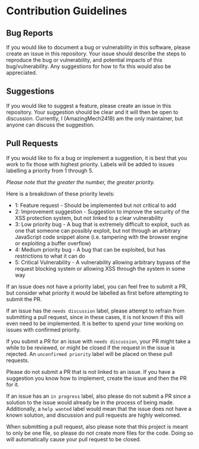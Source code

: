 # Contribution Guidelines

## Bug Reports
If you would like to document a bug or vulnerability in this software, please create an issue in this repository. Your issue should describe the steps to reproduce the bug or vulnerability, and potential impacts of this bug/vulnerability. Any suggestions for how to fix this would also be appreciated.

## Suggestions
If you would like to suggest a feature, please create an issue in this repository. Your suggestion should be clear and it will then be open to discussion. Currently, I (AmazingMech2418) am the only maintainer, but anyone can discuss the suggestion.

## Pull Requests
If you would like to fix a bug or implement a suggestion, it is best that you work to fix those with highest priority. Labels will be added to issues labelling a priority from 1 through 5.

*Please note that the greater the number, the greater priority.*

Here is a breakdown of these priority levels:
- 1: Feature request - Should be implemented but not critical to add
- 2: Improvement suggestion - Suggestion to improve the security of the XSS protection system, but not linked to a clear vulnerability
- 3: Low priority bug - A bug that is extremely difficult to exploit, such as one that someone can possibly exploit, but not through an arbitrary JavaScript code snippet alone (i.e. tampering with the browser engine or exploiting a buffer overflow)
- 4: Medium priority bug - A bug that can be exploited, but has restrictions to what it can do
- 5: Critical Vulnerability - A vulnerability allowing arbitrary bypass of the request blocking system or allowing XSS through the system in some way

If an issue does not have a priority label, you can feel free to submit a PR, but consider what priority it would be labelled as first before attempting to submit the PR.

If an issue has the `needs discussion` label, please attempt to refrain from submitting a pull request, since in these cases, it is not known if this will even need to be implemented. It is better to spend your time working on issues with confirmed priority.

If you submit a PR for an issue with `needs discussion`, your PR might take a while to be reviewed, or might be closed if the request in the issue is rejected. An `unconfirmed priority` label will be placed on these pull requests.

Please do not submit a PR that is not linked to an issue. If you have a suggestion you know how to implement, create the issue and then the PR for it.

If an issue has an `in progress` label, also please do not submit a PR since a solution to the issue would already be in the process of being made. Additionally, a `help wanted` label would mean that the issue does not have a known solution, and discussion and pull requests are highly welcomed.

When submitting a pull request, also please note that this project is meant to only be one file, so please do not create more files for the code. Doing so will automatically cause your pull request to be closed.
